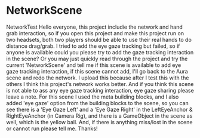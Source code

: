 # NetworkScene
NetworkTest
Hello everyone, this project includie the network and hand grab interaction, so if you open this project and make this project run on two headsets, both two players should be able to use their real hands to do distance drag/grab. 
I tried to add the eye gaze tracking but failed, so if anyone is available could you please try to add the gaze tracking interaction in the scene? Or you may just quickly read through the project and try the current 'NetworkScene' and tell me if this scene is available to add eye gaze tracking interaction, if this scene cannot add, I'll go back to the Aura scene and redo the network. I upload this because after I test this with the others I think this project's network works better. And if you think this scene is not able to ass any eye gaze tracking interaction, eye gaze sharing please leave a note.
For this scene I used the meta building blocks, and I also added 'eye gaze' option from the building blocks to the scene, so you can see there is a 'Eye Gaze Left' and a 'Eye Gaze Right' in the LeftEyeAnchor & RightEyeAnchor (in Camera Rig), and there is a GameObject in the scene as well, which is the yellow ball. 
And, if there is anything miss/lost in the scene or cannot run please tell me. Thanks!
